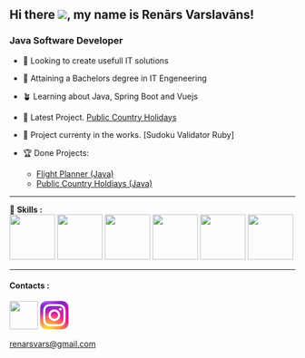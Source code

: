 ## Hi there <img src="https://raw.githubusercontent.com/MartinHeinz/MartinHeinz/master/wave.gif" width="30px">, my name is Renārs Varslavāns!

### Java Software Developer

- 👀 Looking to create usefull IT solutions
- 📖 Attaining a Bachelors degree in IT Engeneering
- 🪴 Learning about Java, Spring Boot and Vuejs
- 🏅 Latest Project. [Public Country Holidays](https://github.com/renvars/publicCountryHolidays) 
- 🔮 Project currenty in the works. [Sudoku Validator Ruby]


- 🏆 Done Projects:
  * [Flight Planner (Java)](https://github.com/renvars/flight-planner)
  * [Public Country Holdiays (Java)](https://github.com/renvars/publicCountryHolidays) 
---

🧰 **Skills :** <br>
<img src="https://user-images.githubusercontent.com/71130454/199997428-12039052-f3a0-4d27-adf3-847b284ce17f.svg" width="80" height="80">
<img src="https://user-images.githubusercontent.com/71130454/199998175-53ca6f18-fab6-4213-9f6d-5abe7817746a.svg" width="80" height="80">
<img src="https://raw.githubusercontent.com/renvars/devicon/master/icons/vuejs/vuejs-original-wordmark.svg" width="80" height="80">
<img src="https://raw.githubusercontent.com/renvars/devicon/master/icons/docker/docker-original-wordmark.svg" width="80" height="80">
<img src="https://raw.githubusercontent.com/renvars/devicon/master/icons/git/git-original-wordmark.svg" width="80" height="80">
<img src="https://raw.githubusercontent.com/renvars/devicon/master/icons/gradle/gradle-plain.svg" width="80" height="80">


---
#### Contacts :

[<img src="https://raw.githubusercontent.com/renvars/devicon/master/icons/linkedin/linkedin-original.svg" width="50" height="50">](<https://www.linkedin.com/in/renars-varslavans/>)
[<img src="https://raw.githubusercontent.com/wle8300/instagram-logo/master/logo.svg" width="50" height="50">](<https://www.instagram.com/renars_vars/>)<br/>


[renarsvars@gmail.com](https://mail.google.com/mail/u/0/#inbox?compose=new)
